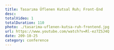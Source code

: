 ```yaml
---
title: Tasarıma Üflenen Kutsal Ruh; Front-End
desc:
totalVideo: 1
totalDuration: 110
photo: ./tasarima-uflenen-kutsa-ruh-frontend.jpg
url: https://www.youtube.com/watch?v=Rl-ez7ZSJ4Q
date: 209-10-25
category: conference
---
```


